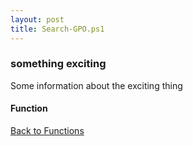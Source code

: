 ```yaml
---
layout: post
title: Search-GPO.ps1
---
```


### something exciting

Some information about the exciting thing

#### Function

<script async src="https://gist-it.appspot.com/github.com/BanterBoy/scripts-blog/blob/master/PowerShell/functions/activeDirectory/Search-GPO.ps1"></script>

<a href="/menu/_pages/functions.html">Back to Functions</a>
